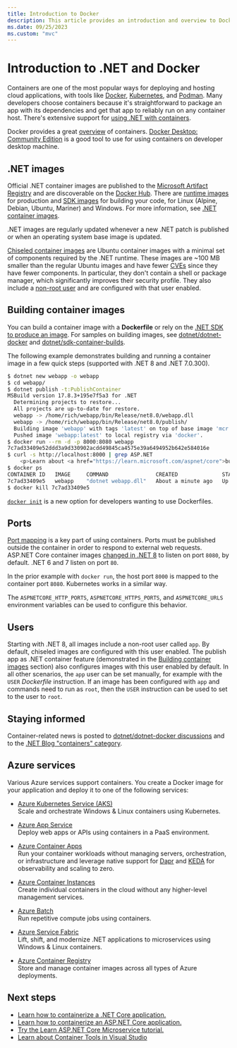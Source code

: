 ```yaml
---
title: Introduction to Docker
description: This article provides an introduction and overview to Docker in the context of a .NET application.
ms.date: 09/25/2023
ms.custom: "mvc"
---
```


# Introduction to .NET and Docker

Containers are one of the most popular ways for deploying and hosting cloud applications, with tools like [Docker](https://www.docker.com/), [Kubernetes](https://kubernetes.io/), and [Podman](https://podman.io/). Many developers choose containers because it's straightforward to package an app with its dependencies and get that app to reliably run on any container host. There's extensive support for [using .NET with containers](https://devblogs.microsoft.com/dotnet/category/containers/).

Docker provides a great [overview](https://docs.docker.com/engine/docker-overview/) of containers. [Docker Desktop: Community Edition](https://www.docker.com/products/docker-desktop) is a good tool to use for using containers on developer desktop machine.

## .NET images

Official .NET container images are published to the [Microsoft Artifact Registry](https://mcr.microsoft.com/) and are discoverable on the [Docker Hub](https://hub.docker.com/_/microsoft-dotnet/). There are [runtime images](https://mcr.microsoft.com/product/dotnet/aspnet/) for production and [SDK images](https://mcr.microsoft.com/product/dotnet/sdk/) for building your code, for Linux (Alpine, Debian, Ubuntu, Mariner) and Windows. For more information, see [.NET container images](container-images.md).

.NET images are regularly updated whenever a new .NET patch is published or when an operating system base image is updated.

[Chiseled container images](https://devblogs.microsoft.com/dotnet/announcing-dotnet-chiseled-containers/) are Ubuntu container images with a minimal set of components required by the .NET runtime. These images are ~100 MB smaller than the regular Ubuntu images and have fewer [CVEs](https://www.cve.org/) since they have fewer components. In particular, they don't contain a shell or package manager, which significantly improves their security profile. They also include a [non-root user](https://devblogs.microsoft.com/dotnet/securing-containers-with-rootless/) and are configured with that user enabled.

## Building container images

You can build a container image with a **Dockerfile** or rely on the [.NET SDK to produce an image](publish-as-container.md). For samples on building images, see [dotnet/dotnet-docker](https://github.com/dotnet/dotnet-docker/blob/main/samples/README.md) and [dotnet/sdk-container-builds](https://github.com/dotnet/sdk-container-builds).

The following example demonstrates building and running a container image in a few quick steps (supported with .NET 8 and .NET 7.0.300).

```bash
$ dotnet new webapp -o webapp
$ cd webapp/
$ dotnet publish -t:PublishContainer
MSBuild version 17.8.3+195e7f5a3 for .NET
  Determining projects to restore...
  All projects are up-to-date for restore.
  webapp -> /home/rich/webapp/bin/Release/net8.0/webapp.dll
  webapp -> /home/rich/webapp/bin/Release/net8.0/publish/
  Building image 'webapp' with tags 'latest' on top of base image 'mcr.microsoft.com/dotnet/aspnet:8.0'.
  Pushed image 'webapp:latest' to local registry via 'docker'.
$ docker run --rm -d -p 8000:8080 webapp
7c7ad33409e52ddd3a9d330902acdd49845ca4575e39a6494952b642e584016e
$ curl -s http://localhost:8000 | grep ASP.NET
    <p>Learn about <a href="https://learn.microsoft.com/aspnet/core">building Web apps with ASP.NET Core</a>.</p>
$ docker ps
CONTAINER ID   IMAGE     COMMAND               CREATED              STATUS              PORTS                                       NAMES
7c7ad33409e5   webapp    "dotnet webapp.dll"   About a minute ago   Up About a minute   0.0.0.0:8000->8080/tcp, :::8000->8080/tcp   jovial_shtern
$ docker kill 7c7ad33409e5
```

[`docker init`](https://www.docker.com/blog/docker-desktop-4-23/) is a new option for developers wanting to use Dockerfiles.

## Ports

[Port mapping](https://docs.docker.com/network/#published-ports) is a key part of using containers. Ports must be published outside the container in order to respond to external web requests. ASP.NET Core container images [changed in .NET 8](../compatibility/containers/8.0/aspnet-port.md) to listen on port `8080`, by default. .NET 6 and 7 listen on port `80`.

In the prior example with `docker run`, the host port `8000` is mapped to the container port `8080`. Kubernetes works in a similar way.

The `ASPNETCORE_HTTP_PORTS`, `ASPNETCORE_HTTPS_PORTS`, and `ASPNETCORE_URLS` environment variables can be used to configure this behavior.

## Users

Starting with .NET 8, all images include a non-root user called `app`. By default, chiseled images are configured with this user enabled. The publish app as .NET container feature (demonstrated in the [Building container images](#building-container-images) section) also configures images with this user enabled by default. In all other scenarios, the `app` user can be set manually, for example with the `USER` *Dockerfile* instruction. If an image has been configured with `app` and commands need to run as `root`, then the `USER` instruction can be used to set to the user to `root`.

## Staying informed

Container-related news is posted to [dotnet/dotnet-docker discussions](https://github.com/dotnet/dotnet-docker/discussions) and to the [.NET Blog "containers" category](https://devblogs.microsoft.com/dotnet/category/containers/).

## Azure services

Various Azure services support containers. You create a Docker image for your application and deploy it to one of the following services:

- [Azure Kubernetes Service (AKS)](https://azure.microsoft.com/services/kubernetes-service/)\
Scale and orchestrate Windows & Linux containers using Kubernetes.

- [Azure App Service](https://azure.microsoft.com/services/app-service/containers/)\
Deploy web apps or APIs using containers in a PaaS environment.

- [Azure Container Apps](https://azure.microsoft.com/services/container-apps/)\
Run your container workloads without managing servers, orchestration, or infrastructure and leverage native support for [Dapr](https://dapr.io/) and [KEDA](https://keda.sh/) for observability and scaling to zero.

- [Azure Container Instances](https://azure.microsoft.com/services/container-instances/)\
Create individual containers in the cloud without any higher-level management services.

- [Azure Batch](https://azure.microsoft.com/services/batch/)\
Run repetitive compute jobs using containers.

- [Azure Service Fabric](https://azure.microsoft.com/services/service-fabric/)\
Lift, shift, and modernize .NET applications to microservices using Windows & Linux containers.

- [Azure Container Registry](https://azure.microsoft.com/services/container-registry/)\
Store and manage container images across all types of Azure deployments.

## Next steps

- [Learn how to containerize a .NET Core application.](build-container.md)
- [Learn how to containerize an ASP.NET Core application.](/aspnet/core/host-and-deploy/docker/building-net-docker-images)
- [Try the Learn ASP.NET Core Microservice tutorial.](https://dotnet.microsoft.com/learn/web/aspnet-microservice-tutorial/intro)
- [Learn about Container Tools in Visual Studio](/visualstudio/containers/overview)
